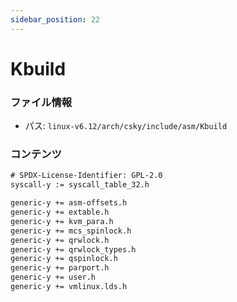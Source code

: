 ```yaml
---
sidebar_position: 22
---
```

# Kbuild

### ファイル情報

- パス: `linux-v6.12/arch/csky/include/asm/Kbuild`

### コンテンツ

```txt
# SPDX-License-Identifier: GPL-2.0
syscall-y := syscall_table_32.h

generic-y += asm-offsets.h
generic-y += extable.h
generic-y += kvm_para.h
generic-y += mcs_spinlock.h
generic-y += qrwlock.h
generic-y += qrwlock_types.h
generic-y += qspinlock.h
generic-y += parport.h
generic-y += user.h
generic-y += vmlinux.lds.h

```
